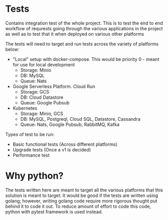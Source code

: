 # Tests

Contains integration test of the whole project. This is to test the end to end workflow of requrests going through the various applications in the project as well as to test that it when deployed on various other platforms

The tests will need to target and run tests across the variety of platforms below:

- "Local" setup with docker-compose. This would be priority 0 - meant for use for local development
  - Storage: Minio
  - DB: MySQL
  - Queue: Nats
- Google Serverless Platform. Cloud Run
  - Storage: GCS
  - DB: Cloud Datastore
  - Queue: Google Pubsub
- Kubernetes
  - Storage: Minio, GCS
  - DB: MySQL, Postgreql, Cloud SQL, Datastore, Cassandra
  - Queue: Nats, Google Pubsub, RabbitMQ, Kafka

Types of test to be run:

- Basic functional tests (Across different platforms)
- Upgrade tests (Once a v1 is decided)
- Performance test

# Why python?

The tests written here are meant to target all the various platforms that this solution is meant to target. It would be good if the tests are written using golang; however, writing golang code require more rigorous thought put behind it to code it out. To reduce amount of effort to code this code, python with pytest framework is used instead.
